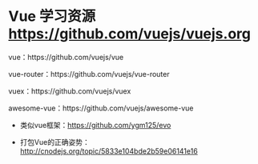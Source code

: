 # Vue 学习资源 https://github.com/vuejs/vuejs.org

<p>vue：https://github.com/vuejs/vue</p>

<p>vue-router：https://github.com/vuejs/vue-router</p>

<p>vuex：https://github.com/vuejs/vuex</p>

<p>awesome-vue：https://github.com/vuejs/awesome-vue</p>

* 类似vue框架：https://github.com/ygm125/evo 

* 打包Vue的正确姿势：http://cnodejs.org/topic/5833e104bde2b59e06141e16
